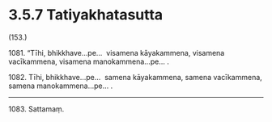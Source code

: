 

# 3.5.7 Tatiyakhatasutta




(153.)

1081\. “Tīhi, bhikkhave…pe…  visamena kāyakammena, visamena vacīkammena, visamena manokammena…pe… .

1082\. Tīhi, bhikkhave…pe…  samena kāyakammena, samena vacīkammena, samena manokammena…pe… .

---

1083\. Sattamaṃ.





